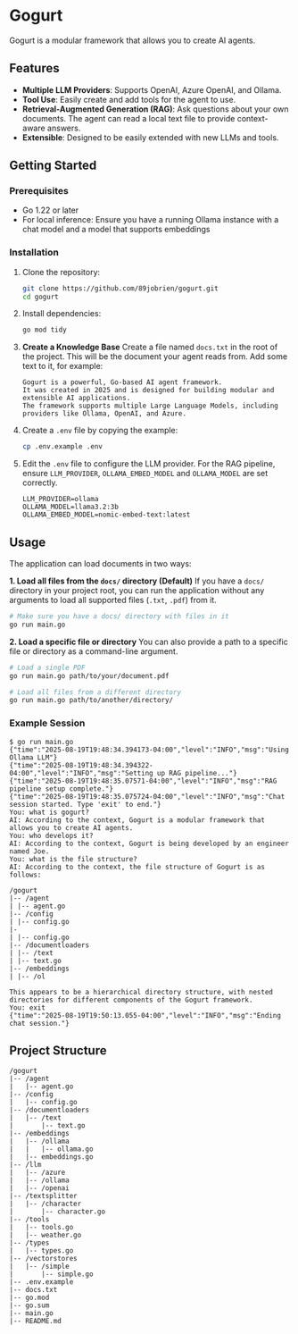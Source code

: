 # Gogurt

Gogurt is a modular framework that allows you to create AI agents.

## Features

- **Multiple LLM Providers**: Supports OpenAI, Azure OpenAI, and Ollama.
- **Tool Use**: Easily create and add tools for the agent to use.
- **Retrieval-Augmented Generation (RAG)**: Ask questions about your own documents. The agent can read a local text file to provide context-aware answers.
- **Extensible**: Designed to be easily extended with new LLMs and tools.

## Getting Started

### Prerequisites

- Go 1.22 or later
- For local inference: Ensure you have a running Ollama instance with a chat model and a model that supports embeddings

### Installation

1.  Clone the repository:

    ```bash
    git clone https://github.com/89jobrien/gogurt.git
    cd gogurt
    ```

2.  Install dependencies:

    ```bash
    go mod tidy
    ```

3.  **Create a Knowledge Base**
    Create a file named `docs.txt` in the root of the project. This will be the document your agent reads from. Add some text to it, for example:

    ```text
    Gogurt is a powerful, Go-based AI agent framework.
    It was created in 2025 and is designed for building modular and extensible AI applications.
    The framework supports multiple Large Language Models, including providers like Ollama, OpenAI, and Azure.
    ```

4.  Create a `.env` file by copying the example:

    ```bash
    cp .env.example .env
    ```

5.  Edit the `.env` file to configure the LLM provider. For the RAG pipeline, ensure `LLM_PROVIDER`, `OLLAMA_EMBED_MODEL` and `OLLAMA_MODEL` are set correctly.

    ```env
    LLM_PROVIDER=ollama
    OLLAMA_MODEL=llama3.2:3b
    OLLAMA_EMBED_MODEL=nomic-embed-text:latest
    ```

## Usage

The application can load documents in two ways:

**1. Load all files from the `docs/` directory (Default)**
If you have a `docs/` directory in your project root, you can run the application without any arguments to load all supported files (`.txt`, `.pdf`) from it.

```bash
# Make sure you have a docs/ directory with files in it
go run main.go
```

**2. Load a specific file or directory**
You can also provide a path to a specific file or directory as a command-line argument.

```bash
# Load a single PDF
go run main.go path/to/your/document.pdf

# Load all files from a different directory
go run main.go path/to/another/directory/
```

### Example Session

```
$ go run main.go
{"time":"2025-08-19T19:48:34.394173-04:00","level":"INFO","msg":"Using Ollama LLM"}
{"time":"2025-08-19T19:48:34.394322-04:00","level":"INFO","msg":"Setting up RAG pipeline..."}
{"time":"2025-08-19T19:48:35.07571-04:00","level":"INFO","msg":"RAG pipeline setup complete."}
{"time":"2025-08-19T19:48:35.075724-04:00","level":"INFO","msg":"Chat session started. Type 'exit' to end."}
You: what is gogurt?
AI: According to the context, Gogurt is a modular framework that allows you to create AI agents.
You: who develops it?
AI: According to the context, Gogurt is being developed by an engineer named Joe.
You: what is the file structure?
AI: According to the context, the file structure of Gogurt is as follows:

/gogurt
|-- /agent
| |-- agent.go
|-- /config
| |-- config.go
|-
| |-- config.go
|-- /documentloaders
| |-- /text
| |-- text.go
|-- /embeddings
| |-- /ol

This appears to be a hierarchical directory structure, with nested directories for different components of the Gogurt framework.
You: exit
{"time":"2025-08-19T19:50:13.055-04:00","level":"INFO","msg":"Ending chat session."}
```

## Project Structure

```ascii
/gogurt
|-- /agent
|   |-- agent.go
|-- /config
|   |-- config.go
|-- /documentloaders
|   |-- /text
|       |-- text.go
|-- /embeddings
|   |-- /ollama
|   |   |-- ollama.go
|   |-- embeddings.go
|-- /llm
|   |-- /azure
|   |-- /ollama
|   |-- /openai
|-- /textsplitter
|   |-- /character
|       |-- character.go
|-- /tools
|   |-- tools.go
|   |-- weather.go
|-- /types
|   |-- types.go
|-- /vectorstores
|   |-- /simple
|       |-- simple.go
|-- .env.example
|-- docs.txt
|-- go.mod
|-- go.sum
|-- main.go
|-- README.md
```
